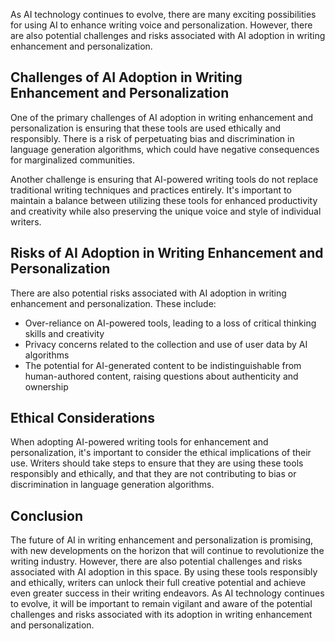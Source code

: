 
As AI technology continues to evolve, there are many exciting possibilities for using AI to enhance writing voice and personalization. However, there are also potential challenges and risks associated with AI adoption in writing enhancement and personalization.

Challenges of AI Adoption in Writing Enhancement and Personalization
--------------------------------------------------------------------

One of the primary challenges of AI adoption in writing enhancement and personalization is ensuring that these tools are used ethically and responsibly. There is a risk of perpetuating bias and discrimination in language generation algorithms, which could have negative consequences for marginalized communities.

Another challenge is ensuring that AI-powered writing tools do not replace traditional writing techniques and practices entirely. It's important to maintain a balance between utilizing these tools for enhanced productivity and creativity while also preserving the unique voice and style of individual writers.

Risks of AI Adoption in Writing Enhancement and Personalization
---------------------------------------------------------------

There are also potential risks associated with AI adoption in writing enhancement and personalization. These include:

* Over-reliance on AI-powered tools, leading to a loss of critical thinking skills and creativity
* Privacy concerns related to the collection and use of user data by AI algorithms
* The potential for AI-generated content to be indistinguishable from human-authored content, raising questions about authenticity and ownership

Ethical Considerations
----------------------

When adopting AI-powered writing tools for enhancement and personalization, it's important to consider the ethical implications of their use. Writers should take steps to ensure that they are using these tools responsibly and ethically, and that they are not contributing to bias or discrimination in language generation algorithms.

Conclusion
----------

The future of AI in writing enhancement and personalization is promising, with new developments on the horizon that will continue to revolutionize the writing industry. However, there are also potential challenges and risks associated with AI adoption in this space. By using these tools responsibly and ethically, writers can unlock their full creative potential and achieve even greater success in their writing endeavors. As AI technology continues to evolve, it will be important to remain vigilant and aware of the potential challenges and risks associated with its adoption in writing enhancement and personalization.
